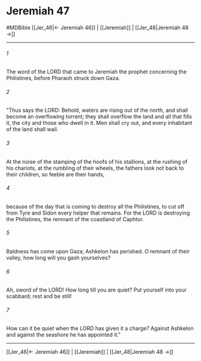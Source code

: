 # Jeremiah 47
#MDBible
[[Jer_46|← Jeremiah 46]] | [[Jeremiah]] | [[Jer_48|Jeremiah 48 →]]

***

###### 1 
The word of the LORD that came to Jeremiah the prophet concerning the Philistines, before Pharaoh struck down Gaza. 

###### 2 
"Thus says the LORD: Behold, waters are rising out of the north, and shall become an overflowing torrent; they shall overflow the land and all that fills it, the city and those who dwell in it. Men shall cry out, and every inhabitant of the land shall wail. 

###### 3 
At the noise of the stamping of the hoofs of his stallions, at the rushing of his chariots, at the rumbling of their wheels, the fathers look not back to their children, so feeble are their hands, 

###### 4 
because of the day that is coming to destroy all the Philistines, to cut off from Tyre and Sidon every helper that remains. For the LORD is destroying the Philistines, the remnant of the coastland of Caphtor. 

###### 5 
Baldness has come upon Gaza; Ashkelon has perished. O remnant of their valley, how long will you gash yourselves? 

###### 6 
Ah, sword of the LORD! How long till you are quiet? Put yourself into your scabbard; rest and be still! 

###### 7 
How can it be quiet when the LORD has given it a charge? Against Ashkelon and against the seashore he has appointed it." 

***

[[Jer_46|← Jeremiah 46]] | [[Jeremiah]] | [[Jer_48|Jeremiah 48 →]]
